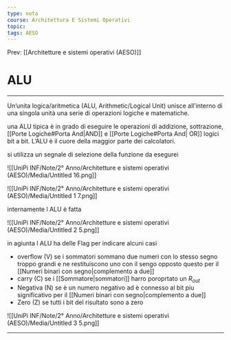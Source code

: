 ```yaml
---
type: nota
course: Architettura E Sistemi Operativi
topic: 
tags: AESO
---
```


Prev: [[Architetture e sistemi operativi (AESO)]]

# ALU
---

Un’unita logica/aritmetica (ALU, Arithmetic/Logical Unit) unisce all’interno di una singola unità una serie di operazioni logiche e matematiche.

 una ALU tipica è in grado di eseguire le operazioni di addizione,
sottrazione, [[Porte Logiche#Porta And|AND]] e [[Porte Logiche#Porta And| OR]] logici bit a bit. L’ALU è il cuore della maggior parte dei calcolatori.

si utilizza un segnale di selezione della funzione da esegurei

![[UniPi INF/Note/2° Anno/Architetture e sistemi operativi (AESO)/Media/Untitled 16.png]]

![[UniPi INF/Note/2° Anno/Architetture e sistemi operativi (AESO)/Media/Untitled 1 7.png]]

internamente l ALU è fatta

![[UniPi INF/Note/2° Anno/Architetture e sistemi operativi (AESO)/Media/Untitled 2 5.png]]

in agiunta l ALU ha delle Flag per indicare alcuni casi

- overflow (V) se i sommatori sommano due numeri con lo stesso segno troppo grandi e ne restituiscono uno con il sengo opposto questo  per il [[Numeri binari con segno|complemento a due]]
- carry (C) se i [[Sommatore|sommatori]] harro poroprtato un $R_{out}$
- Negativa (N) se è un numero negativo  ad è connesso al bit piu significativo per il [[Numeri binari con segno|complemento a due]]
- Zero (Z) se tutti i bit del risultato sono a zero

![[UniPi INF/Note/2° Anno/Architetture e sistemi operativi (AESO)/Media/Untitled 3 5.png]]

---
